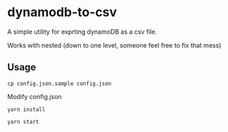 # dynamodb-to-csv


A simple utility for exprting dynamoDB as a csv file.

Works with nested (down to one level, someone feel free to fix that mess)

## Usage

`cp config.json.sample config.json`

Modify config.json

`yarn install`

`yarn start`
